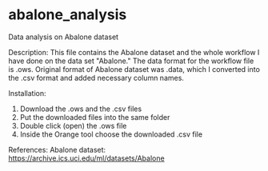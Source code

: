 # abalone_analysis
Data analysis on Abalone dataset

Description:
  This file contains the Abalone dataset and the whole workflow I have done on the data set "Abalone."
  The data format for the workflow file is .ows.
  Original format of Abalone dataset was .data, which I converted into the .csv format and added necessary column names.

Installation:
  1. Download the .ows and the .csv files
  2. Put the downloaded files into the same folder
  3. Double click (open) the .ows file
  4. Inside the Orange tool choose the downloaded .csv file

References:
  Abalone dataset:
  https://archive.ics.uci.edu/ml/datasets/Abalone
